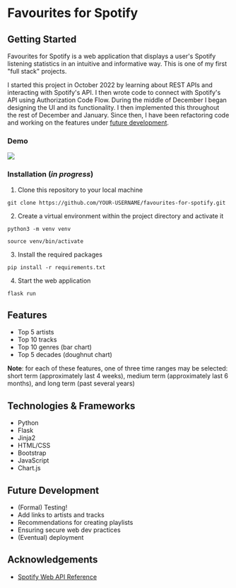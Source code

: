 # Favourites for Spotify

## Getting Started

Favourites for Spotify is a web application that displays a user's Spotify listening statistics in an intuitive and informative way. This is one of my first "full stack" projects.

I started this project in October 2022 by learning about REST APIs and interacting with Spotify's API. I then wrote code to connect with Spotify's API using Authorization Code Flow. During the middle of December I began designing the UI and its functionality. I then implemented this throughout the rest of December and January. Since then, I have been refactoring code and working on the features under [future development](https://github.com/mpoteryk/favourites-for-spotify#future-development).

### Demo

[![](https://markdown-videos.deta.dev/youtube/Nl20n1gqJrQ)](https://youtu.be/Nl20n1gqJrQ)

<!-- ### Prerequisites
You will need to have the following installed on your machine:
* Python
-->

### Installation (_in progress_)

1. Clone this repository to your local machine 
```
git clone https://github.com/YOUR-USERNAME/favourites-for-spotify.git
```

2. Create a virtual environment within the project directory and activate it
```
python3 -m venv venv
```
```
source venv/bin/activate
```

3. Install the required packages 
```
pip install -r requirements.txt
```
4. Start the web application
```
flask run
```

## Features
* Top 5 artists
* Top 10 tracks
* Top 10 genres (bar chart)
* Top 5 decades (doughnut chart)

__Note__: for each of these features, one of three time ranges may be selected: short term (approximately last 4 weeks), medium term (approximately last 6 months), and long term (past several years)

## Technologies & Frameworks
* Python
* Flask
* Jinja2
* HTML/CSS
* Bootstrap
* JavaScript
* Chart.js

## Future Development
* (Formal) Testing!
* Add links to artists and tracks
* Recommendations for creating playlists
* Ensuring secure web dev practices
* (Eventual) deployment

## Acknowledgements 
* [Spotify Web API Reference](https://developer.spotify.com/documentation/web-api/reference/#/)

